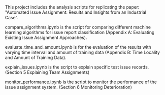 This project includes the analysis scripts for replicating the paper: 
"Automated Issue Assignment: Results and Insights from an Industrial Case".

compare_algorithms.ipynb is the script for comparing different machine learning algorithms for issue report classification (Appendix A: Evaluating Existing Issue Assignment Approaches).

evaluate_time_and_amount.ipynb is for the evaluation of the results with varying time interval and amount of training data (Appendix B: Time Locality and Amount of Training Data). 

explain_issues.ipynb is the script to explain specific test issue records. (Section 5 Explaining Team Assignments)  

monitor_performance.ipynb is the script to monitor the performance of the issue assignment system. (Section 6 Monitoring Deterioration)
